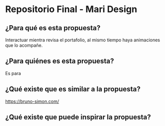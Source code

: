 # Repositorio Final - Mari Design

## ¿Para qué es esta propuesta?
Interactuar mientra revisa el portafolio, al mismo tiempo haya animaciones que lo acompañe. 

## ¿Para quiénes es esta propuesta?
Es para 

## ¿Qué existe que es similar a la propuesta?

https://bruno-simon.com/

## ¿Qué existe que puede inspirar la propuesta?
